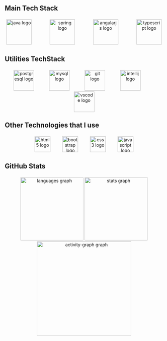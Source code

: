 <h2 align="left">Main Tech Stack</h2>

###

<div align="center">
  <img src="https://skillicons.dev/icons?i=java" height="80" alt="java logo"  />
  <img width="50" />
  <img src="https://cdn.simpleicons.org/spring/6DB33F" height="80" alt="spring logo"  />
  <img width="50" />
  <img src="https://cdn.jsdelivr.net/gh/devicons/devicon/icons/angularjs/angularjs-original.svg" height="80" alt="angularjs logo"  />
  <img width="50" />
  <img src="https://skillicons.dev/icons?i=ts" height="80" alt="typescript logo"  />
</div>

###

<h2 align="left">Utilities TechStack</h2>

###

<div align="center">
  <img src="https://cdn.simpleicons.org/postgresql/4169E1" height="65" alt="postgresql logo"  />
  <img width="40" />
  <img src="https://cdn.simpleicons.org/mysql/4479A1" height="65" alt="mysql logo"  />
  <img width="40" />
  <img src="https://cdn.jsdelivr.net/gh/devicons/devicon/icons/git/git-original.svg" height="65" alt="git logo"  />
  <img width="40" />
  <img src="https://cdn.jsdelivr.net/gh/devicons/devicon/icons/intellij/intellij-original.svg" height="65" alt="intellij logo"  />
  <img width="40" />
  <img src="https://cdn.jsdelivr.net/gh/devicons/devicon/icons/vscode/vscode-original.svg" height="65" alt="vscode logo"  />
</div>

###

<h2 align="left">Other Technologies that I use</h2>

###

<div align="center">
  <img src="https://cdn.jsdelivr.net/gh/devicons/devicon/icons/html5/html5-original.svg" height="50" alt="html5 logo"  />
  <img width="30" />
  <img src="https://cdn.jsdelivr.net/gh/devicons/devicon/icons/bootstrap/bootstrap-original.svg" height="50" alt="bootstrap logo"  />
  <img width="30" />
  <img src="https://cdn.jsdelivr.net/gh/devicons/devicon/icons/css3/css3-original.svg" height="50" alt="css3 logo"  />
  <img width="30" />
  <img src="https://cdn.simpleicons.org/javascript/F7DF1E" height="50" alt="javascript logo"  />
</div>

<h2 align="left">GitHub Stats</h2>

###

<div align="center">
  <img src="https://github-readme-stats.vercel.app/api/top-langs?username=Gatasso&locale=en&hide_title=false&layout=compact&card_width=300&langs_count=5&theme=moltack&hide_border=false&order=2&custom_title=Projects%20Tech%20Stack" height="200" alt="languages graph"  />
  <img src="https://github-readme-stats.vercel.app/api?username=Gatasso&hide_title=false&hide_rank=false&show_icons=true&include_all_commits=true&count_private=true&disable_animations=false&card_width=300&&theme=kacho_ga&locale=en&hide_border=false&order=1&custom_title=My%20track:" height="200" alt="stats graph"  />
  <img src="https://github-readme-activity-graph.vercel.app/graph?username=Gatasso&radius=16&theme=tokyo-day&area=true&order=5&hide_border=false&hide_title=false" height="300" alt="activity-graph graph"  />
</div>

###
